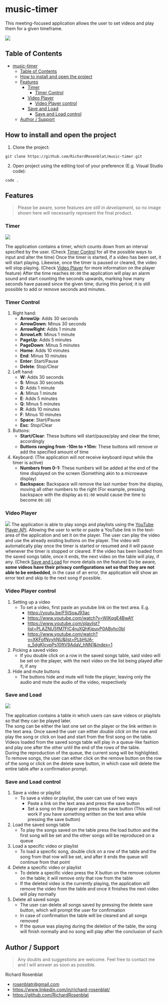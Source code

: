 # music-timer
This meeting-focused application allows the user to set videos and play them for a given timeframe. 

![](https://img.shields.io/github/license/RichardRosenblat/music-timer?style=for-the-badge)

## Table of Contents
- [music-timer](#music-timer)
  - [Table of Contents](#table-of-contents)
  - [How to install and open the project](#how-to-install-and-open-the-project)
  - [Features](#features)
    - [Timer](#timer)
      - [Timer Control](#timer-control)
    - [Video Player](#video-player)
      - [Video Player control](#video-player-control)
    - [Save and Load](#save-and-load)
      - [Save and Load control](#save-and-load-control)
  - [Author / Support](#author--support)

## How to install and open the project
 1. Clone the project:
  ```
  git clone https://github.com/RichardRosenblat/music-timer.git
  ```
 2. Open project using the editing tool of your preference (E.g. Visual Studio code):
  ```
  code .
  ```
 
## Features
 >Please be aware, some features are *still in development*, so no image shown here will necessarily represent the final product.
### Timer
 ![](https://github.com/RichardRosenblat/github-assets/blob/main/Music-Timer/Clock.png?raw=true) 

 The application contains a timer, which counts down from an interval specified by the user. (Check [Timer Control](#timer-control) for all the possible ways to input and alter the time) 
 Once the timer is started, if a video has been set, it will start playing. Likewise, once the timer is paused or cleared, the video will stop playing. (Check [Video Player](#video-player) for more information on the player feature) 
 After the time reaches `00:00` the application will play an alarm sound and start counting the seconds upwards, marking how many seconds have passed since the given time; during this period; it is still possible to add or remove seconds and minutes.
 ### Timer Control
 1. Right hand:
     * **ArrowUp**: Adds 30 seconds
     * **ArrowDown**: Minus 30 seconds
     * **ArrowRight**: Adds 1 minute
     * **ArrowLeft**: Minus 1 minute
     * **PageUp**: Adds 5 minutes
     * **PageDown**: Minus 5 minutes
     * **Home**: Adds 10 minutes
     * **End**: Minus 10 minutes
     * **Enter**: Start/Pause
     * **Delete**: Stop/Clear
 2. Left hand:
     * **W**: Adds 30 seconds
     * **S**: Minus 30 seconds
     * **D**: Adds 1 minute
     * **A**: Minus 1 minute
     * **E**: Adds 5 minutes
     * **Q**: Minus 5 minutes
     * **R**: Adds 10 minutes
     * **F**: Minus 10 minutes
     * **Space**: Start/Pause
     * **Esc**: Stop/Clear
 3. Buttons: 
     * **Start/Clear**: These buttons will start/pause/play and clear the timer, accordingly
     * **Buttons ranging from -10m to +10m**: These buttons will remove or add the specified amount of time
 4. Keyboard: (The application will *not* receive keyboard input while the timer is active)
    * **Numbers from 0-1:** These numbers will be added at the end of the time displayed on the screen (Something akin to a microwave display)
    * **Backspace:** Backspace will remove the last number from the display, moving all other numbers to the right (For example, pressing backspace with the display as `01:00` would cause the time to become `00:10`)

### Video Player
 ![](https://github.com/RichardRosenblat/github-assets/blob/main/Music-Timer/Video.png?raw=true) 
 The application is able to play songs and playlists using the [YouTube Player API](https://developers.google.com/youtube/iframe_api_reference). Allowing the user to write or paste a YouTube link in the text-area of the application and set it on the player. 
 The user can play the video and use the already existing buttons on the player. 
 The video will automatically play once the timer is started or resumed and it will pause whenever the timer is stopped or cleared. 
 If the video has been loaded from the saved songs table, once it ends, the next video on the table will play, if any. (Check [Save and Load](#save-and-load) for more details on the feature) 
 Do be aware, **some videos have their privacy configurations set so that they are not able to be embedded**, in the case of an error, the application will show an error text and skip to the next song if possible. 
### Video Player control
 1. Setting up a video
      * To set a video, first paste an youtube link on the text area. E.g.
        * https://youtu.be/F5tSoaJ93ac
        * https://www.youtube.com/watch?v=WIKqgE4BwAY
        * https://www.youtube.com/playlist?list=PLAZNU5fM7FIC4ruXQhKjpuvP0AByhc0bl
        * https://www.youtube.com/watch?v=XKFofNyyhNU&list=PLbHUA-o_5dgKIcvpPs10ftV9AdaV_hNN1&index=1
 2. Picking a saved video
      * If you double click on a row in the saved songs table, said video will be set on the player, with the next video on the list being played after it, if any
 3. Hide and mute buttons
      * The buttons hide and mute will hide the player, leaving only the audio and mute the audio of the video, respectively

### Save and Load
![](https://github.com/RichardRosenblat/github-assets/blob/main/Music-Timer/Load%20and%20Save.png?raw=true) 

The application contains a table in which users can save videos or playlists so that they can be played later.  
The song can be either the last one set on the player or the link written in the text area.
Once saved the user can either *double click* on the row and play the song or click on load and start from the first song on the table.  
Videos loaded from the saved songs table will play in a queue-like fashion and play one after the other until the end of the rows of the table.  
During the reproduction of the queue, the current song will be highlighted.  
To remove songs, the user can either click on the remove button on the row of the song or click on the delete save button, in which case will delete the entire table after a confirmation prompt.

### Save and Load control
  1. Save a video or playlist
     * To save a video or playlist, the user can use of two ways
       * Paste a link on the text area and press the save button
       * Set a song on the player and press the save button (This will not work if you have something written on the text area while pressing the save button)
  2. Load the saved songs table
     * To play the songs saved on the table press the load button and the first song will be set and the other songs will be reproduced on a queue
  3. Load a specific video or playlist
     * To load a specific song, double click on a row of the table and the song from that row will be set, and after it ends the queue will continue from that point
  4. Delete a specific video or playlist
     * To delete a specific video press the X button on the remove column on the table; it will remove only that row from the table
     * If the deleted video is the currently playing, the application will remove the video from the table and once it finishes the next video will play normally 
  5. Delete all saved songs
     * The user can delete all songs saved by pressing the delete save button, which will prompt the user for confirmation
     * In case of confirmation the table will be cleared and all songs removed
     * If the queue was playing during the deletion of the table, the song will finish normally and no song will play after the conclusion of such

## Author / Support
> Any doubts and suggestions are welcome. Feel free to contact me and I will answer as soon as possible.
 
 Richard Rosenblat
 * rosenblatr@gmail.com 
 * https://www.linkedin.com/in/richard-rosenblat/ 
 * https://github.com/RichardRosenblat 
